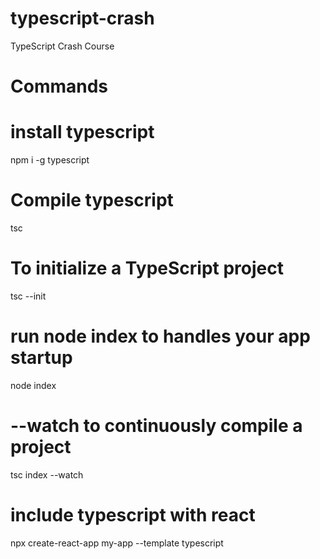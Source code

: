 # typescript-crash
TypeScript Crash Course

# Commands 

# install typescript
npm i -g typescript 

# Compile typescript
tsc

# To initialize a TypeScript project 
tsc --init

# run node index to handles your app startup
node index 

# --watch to continuously compile a project
tsc <directory> index --watch

# include typescript with react 
npx create-react-app my-app --template typescript
